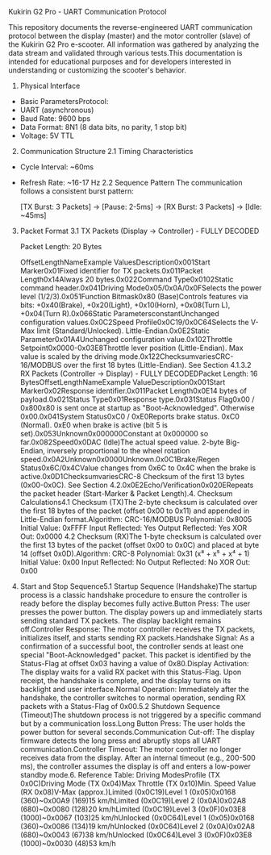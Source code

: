 Kukirin G2 Pro - UART Communication Protocol

This repository documents the reverse-engineered UART communication protocol between the display (master) and the motor controller (slave) of the Kukirin G2 Pro e-scooter. All information was gathered by analyzing the data stream and validated through various tests.This documentation is intended for educational purposes and for developers interested in understanding or customizing the scooter's behavior.
1. Physical Interface
- Basic ParametersProtocol:
- UART (asynchronous)
- Baud Rate: 9600 bps
- Data Format: 8N1 (8 data bits, no parity, 1 stop bit)
- Voltage: 5V TTL
2. Communication Structure
  2.1 Timing Characteristics
  - Cycle Interval: ~60ms
  - Refresh Rate: ~16-17 Hz
  2.2 Sequence Pattern
    The communication follows a consistent burst pattern:
    
    [TX Burst: 3 Packets] → [Pause: 2-5ms] → [RX Burst: 3 Packets] → [Idle: ~45ms]
3. Packet Format
3.1 TX Packets (Display → Controller) - FULLY DECODED
    
    Packet Length: 20 Bytes
    
    OffsetLengthNameExample ValuesDescription0x001Start Marker0x01Fixed identifier for TX packets.0x011Packet Length0x14Always 20 bytes.0x022Command Type0x0102Static command header.0x041Driving Mode0x05/0x0A/0x0FSelects the power level (1/2/3).0x051Function Bitmask0x80 (Base)Controls features via bits: +0x40(Brake), +0x20(Light), +0x10(Horn), +0x08(Turn L), +0x04(Turn R).0x066Static ParametersconstantUnchanged configuration values.0x0C2Speed Profile0x0C19/0x0C64Selects the V-Max limit (Standard/Unlocked). Little-Endian.0x0E2Static Parameter0x01A4Unchanged configuration value.0x102Throttle Setpoint0x0000-0x03E8Throttle lever position (Little-Endian). Max value is scaled by the driving mode.0x122ChecksumvariesCRC-16/MODBUS over the first 18 bytes (Little-Endian). See Section 4.1.3.2 RX Packets (Controller → Display) - FULLY DECODEDPacket Length: 16 BytesOffsetLengthNameExample ValueDescription0x001Start Marker0x02Response identifier.0x011Packet Length0x0E14 bytes of payload.0x021Status Type0x01Response type.0x031Status Flag0x00 / 0x800x80 is sent once at startup as "Boot-Acknowledged". Otherwise 0x00.0x041System Status0xC0 / 0xE0Reports brake status. 0xC0 (Normal). 0xE0 when brake is active (bit 5 is set).0x053Unknown0x000000Constant at 0x000000 so far.0x082Speed0x0DAC (Idle)The actual speed value. 2-byte Big-Endian, inversely proportional to the wheel rotation speed.0x0A2Unknown0x0000Unknown.0x0C1Brake/Regen Status0x6C/0x4CValue changes from 0x6C to 0x4C when the brake is active.0x0D1ChecksumvariesCRC-8 Checksum of the first 13 bytes (0x00-0x0C). See Section 4.2.0x0E2Echo/Verification0x020ERepeats the packet header (Start-Marker & Packet Length).4. Checksum Calculations4.1 Checksum (TX)The 2-byte checksum is calculated over the first 18 bytes of the packet (offset 0x00 to 0x11) and appended in Little-Endian format.Algorithm: CRC-16/MODBUS
Polynomial: 0x8005
Initial Value: 0xFFFF
Input Reflected: Yes
Output Reflected: Yes
XOR Out: 0x0000
4.2 Checksum (RX)The 1-byte checksum is calculated over the first 13 bytes of the packet (offset 0x00 to 0x0C) and placed at byte 14 (offset 0x0D).Algorithm: CRC-8
Polynomial: 0x31 (x⁸ + x⁵ + x⁴ + 1)
Initial Value: 0x00
Input Reflected: No
Output Reflected: No
XOR Out: 0x00
8. Start and Stop Sequence5.1 Startup Sequence (Handshake)The startup process is a classic handshake procedure to ensure the controller is ready before the display becomes fully active.Button Press: The user presses the power button. The display powers up and immediately starts sending standard TX packets. The display backlight remains off.Controller Response: The motor controller receives the TX packets, initializes itself, and starts sending RX packets.Handshake Signal: As a confirmation of a successful boot, the controller sends at least one special "Boot-Acknowledged" packet. This packet is identified by the Status-Flag at offset 0x03 having a value of 0x80.Display Activation: The display waits for a valid RX packet with this Status-Flag. Upon receipt, the handshake is complete, and the display turns on its backlight and user interface.Normal Operation: Immediately after the handshake, the controller switches to normal operation, sending RX packets with a Status-Flag of 0x00.5.2 Shutdown Sequence (Timeout)The shutdown process is not triggered by a specific command but by a communication loss.Long Button Press: The user holds the power button for several seconds.Communication Cut-off: The display firmware detects the long press and abruptly stops all UART communication.Controller Timeout: The motor controller no longer receives data from the display. After an internal timeout (e.g., 200-500 ms), the controller assumes the display is off and enters a low-power standby mode.6. Reference Table: Driving ModesProfile (TX 0x0C)Driving Mode (TX 0x04)Max Throttle (TX 0x10)Min. Speed Value (RX 0x08)V-Max (approx.)Limited (0x0C19)Level 1 (0x05)0x0168 (360)~0x00A9 (169)15 km/hLimited (0x0C19)Level 2 (0x0A)0x02A8 (680)~0x0080 (128)20 km/hLimited (0x0C19)Level 3 (0x0F)0x03E8 (1000)~0x0067 (103)25 km/hUnlocked (0x0C64)Level 1 (0x05)0x0168 (360)~0x0086 (134)19 km/hUnlocked (0x0C64)Level 2 (0x0A)0x02A8 (680)~0x0043 (67)38 km/hUnlocked (0x0C64)Level 3 (0x0F)0x03E8 (1000)~0x0030 (48)53 km/h
